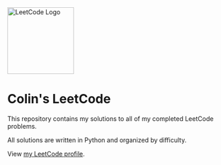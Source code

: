 <img src="https://upload.vectorlogo.zone/logos/leetcode/images/1f27e737-4847-49da-80b2-eb08dbd3467f.svg" alt="LeetCode Logo" width="150"/>

# Colin's LeetCode

This repository contains my solutions to all of my completed LeetCode problems.

All solutions are written in Python and organized by difficulty.

View [my LeetCode profile](https://leetcode.com/u/colinleonghongseng/).